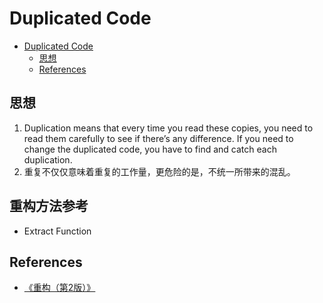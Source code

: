 # Duplicated Code


<!-- TOC -->

- [Duplicated Code](#duplicated-code)
    - [思想](#思想)
    - [References](#references)

<!-- /TOC -->


## 思想
1. Duplication means that every time you read these copies, you need to read them carefully to see if there’s any
difference. If you need to change the duplicated code, you have to find and catch each duplication.
2. 重复不仅仅意味着重复的工作量，更危险的是，不统一所带来的混乱。


## 重构方法参考
* Extract Function


## References
* [《重构（第2版）》](https://book.douban.com/subject/33400354/)
